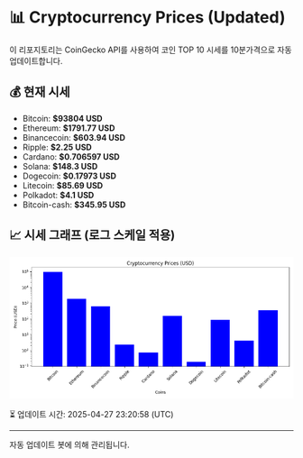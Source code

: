 
# 📊 Cryptocurrency Prices (Updated)

이 리포지토리는 CoinGecko API를 사용하여 코인 TOP 10 시세를 10분가격으로 자동 업데이트합니다.

## 💰 현재 시세
- Bitcoin: **$93804 USD**
- Ethereum: **$1791.77 USD**
- Binancecoin: **$603.94 USD**
- Ripple: **$2.25 USD**
- Cardano: **$0.706597 USD**
- Solana: **$148.3 USD**
- Dogecoin: **$0.17973 USD**
- Litecoin: **$85.69 USD**
- Polkadot: **$4.1 USD**
- Bitcoin-cash: **$345.95 USD**

## 📈 시세 그래프 (로그 스케일 적용)
![Crypto Prices](crypto_prices.png)

⏳ 업데이트 시간: 2025-04-27 23:20:58 (UTC)

---
자동 업데이트 봇에 의해 관리됩니다.
